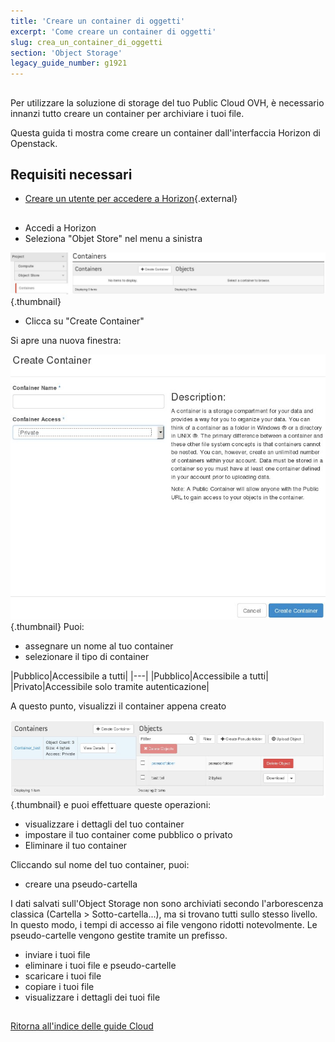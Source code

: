 ```yaml
---
title: 'Creare un container di oggetti'
excerpt: 'Come creare un container di oggetti'
slug: crea_un_container_di_oggetti
section: 'Object Storage'
legacy_guide_number: g1921
---
```


## 
Per utilizzare la soluzione di storage del tuo Public Cloud OVH, è necessario innanzi tutto creare un container per archiviare i tuoi file.

Questa guida ti mostra come creare un container dall'interfaccia Horizon di Openstack.


## Requisiti necessari

- [Creare un utente per accedere a Horizon](https://docs.ovh.com/it/public-cloud/crea_un_utente_per_accedere_a_horizon/){.external}




## 

- Accedi a Horizon
- Seleziona "Objet Store" nel menu a sinistra



![](images/img_2935.jpg){.thumbnail}

- Clicca su "Create Container"


Si apre una nuova finestra:

![](images/img_2937.jpg){.thumbnail}
Puoi:

- assegnare un nome al tuo container
- selezionare il tipo di container

|Pubblico|Accessibile a tutti|
|---|
|Pubblico|Accessibile a tutti|
|Privato|Accessibile solo tramite autenticazione|


A questo punto, visualizzi il container appena creato

![](images/img_2938.jpg){.thumbnail}
e puoi effettuare queste operazioni:

- visualizzare i dettagli del tuo container
- impostare il tuo container come pubblico o privato
- Eliminare il tuo container


Cliccando sul nome del tuo container, puoi:

- creare una pseudo-cartella


I dati salvati sull'Object Storage non sono archiviati secondo l'arborescenza classica (Cartella > Sotto-cartella...), ma si trovano tutti sullo stesso livello. In questo modo, i tempi di accesso ai file vengono ridotti notevolmente.
Le pseudo-cartelle vengono gestite tramite un prefisso.

- inviare i tuoi file
- eliminare i tuoi file e pseudo-cartelle
- scaricare i tuoi file
- copiare i tuoi file
- visualizzare i dettagli dei tuoi file




## 
[Ritorna all'indice delle guide Cloud]({legacy}1785)

